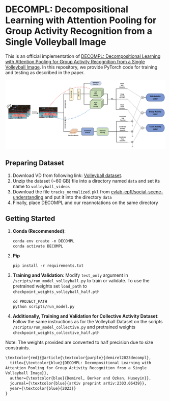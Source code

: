 # DECOMPL: Decompositional Learning with Attention Pooling for Group Activity Recognition from a Single Volleyball Image

This is an official implementation of [DECOMPL: Decompositional Learning with Attention Pooling for Group Activity Recognition from a Single Volleyball Image](https://arxiv.org/abs/2303.06439). In this repository, we provide PyTorch code for training and testing as described in the paper. 

![](./figures/model_figure.png)

## Preparing Dataset

1. Download VD from following link: [Volleyball dataset](https://drive.google.com/drive/folders/1rmsrG1mgkwxOKhsr-QYoi9Ss92wQmCOS).
2. Unzip the dataset (~60 GB) file into a directory named `data` and set its name to `volleyball_videos`
3. Download the file `tracks_normalized.pkl` from [cvlab-epfl/social-scene-understanding](https://raw.githubusercontent.com/wjchaoGit/Group-Activity-Recognition/master/data/volleyball/tracks_normalized.pkl) and put it into the directory `data`
4. Finally, place DECOMPL and our reannotations on the same directory


## Getting Started
1. **Conda (Recommended)**: 
    ```shell
    conda env create -n DECOMPL
    conda activate DECOMPL
    ```

2. **Pip**
    ```shell
    pip install -r requirements.txt
    ```

3. **Training and Validation**: Modify `test_only` argument in `/scripts/run_model_volleyball.py` to train or validate. To use the pretrained weights set `load_path` to `checkpoint_weights_volleyball_half.pth`
    ```shell
    cd PROJECT_PATH 
    python scripts/run_model.py
    ```

4. **Additionally, Training and Validation for Collective Activity Dataset**: Follow the same instructions as for the Volleyball Dataset on the scripts `/scripts/run_model_collective.py` and pretrained weights `checkpoint_weights_collective_half.pth`

Note: The weights provided are converted to half precision due to size constraints.

```shell
\textcolor{red}{@article{\textcolor{purple}{demirel2023decompl},
  title={\textcolor{blue}{DECOMPL: Decompositional Learning with Attention Pooling for Group Activity Recognition from a Single Volleyball Image}},
  author={\textcolor{blue}{Demirel, Berker and Ozkan, Huseyin}},
  journal={\textcolor{blue}{arXiv preprint arXiv:2303.06439}},
  year={\textcolor{blue}{2023}}
}
```